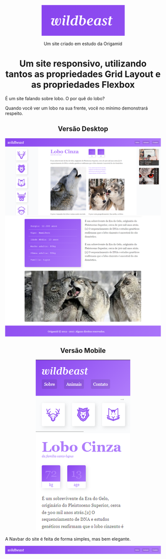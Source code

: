 <div align=center>
  <img src="./img/wild.png" alt="logo wildbeast">
  <p>Um site criado em estudo da Origamid</p>
</div>

<h1 align=center>Um site responsivo, utilizando tantos as propriedades Grid Layout e as propriedades Flexbox</h1>
<p>É um site falando sobre lobo. O por quê do lobo?</p>
<p>Quando você ver um lobo na sua frente, você no mínimo demonstrará respeito.</p>

<div align=center>
  <h2>Versão Desktop</h2>
  <img src="./img/layout.png" alt="Layout imagem 1">
  <img src="./img/layoutt.png" alt="Layout imagem 2">
  <h2>Versão Mobile</h2>
  <img src="./img/layoutmobal.png" alt="Layout imagem 3 versão mobile">
</div>

<p>A Navbar do site é feita de forma simples, mas bem elegante.</p>
<img src="./img/navbar.png" alt="Navbar do site">
